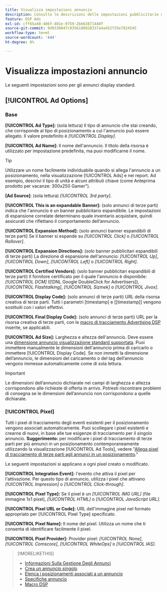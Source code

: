 ```yaml
---
title: Visualizza impostazioni annuncio
description: Consulta le descrizioni delle impostazioni pubblicitarie disponibili per gli annunci display.
feature: DSP Ads
exl-id: cff65a48-486f-401e-9759-2bb63871448f
source-git-commit: 9d9330847c9356180928337a4a452f35e7024545
workflow-type: tm+mt
source-wordcount: '444'
ht-degree: 0%

---
```


# Visualizza impostazioni annuncio

Le seguenti impostazioni sono per gli annunci display standard.

## [!UICONTROL Ad Options]

### Base

**[!UICONTROL Ad Type]:** (sola lettura) Il tipo di annuncio che stai creando, che corrisponde al tipo di posizionamento a cui l&#39;annuncio può essere allegato. Il valore predefinito è *[!UICONTROL Display]*.

**[!UICONTROL Ad Name]:** Il nome dell&#39;annuncio. Il titolo della risorsa è utilizzato per impostazione predefinita, ma puoi modificarne il nome.

>[!TIP]
>
> Utilizzare un nome facilmente individuabile quando si allega l&#39;annuncio a un posizionamento, nella visualizzazione [!UICONTROL Ads] e nei report. Ad esempio, descrivi il tipo di unità e alcuni attributi chiave (come Anteprima prodotto per vacanze: 300x250 Gamer&quot;).

**\[Ad Source\]**: (sola lettura) *[!UICONTROL 3rd party]*.

**[!UICONTROL This is an expandable Banner]:** (solo annunci di terze parti) indica che l&#39;annuncio è un banner pubblicitario espandibile. Le impostazioni di espansione correlate determinano quale inventario acquistare, quindi assicurati che riflettano il comportamento dell’annuncio.

**[!UICONTROL Expansion Method]:** (solo annunci banner espandibili di terze parti) Se il banner si espande su *[!UICONTROL Click]* o *[!UICONTROL Rollover]*.

**[!UICONTROL Expansion Directions]:** (solo banner pubblicitari espandibili di terze parti) La direzione di espansione dell&#39;annuncio: *[!UICONTROL Up]*, *[!UICONTROL Down]*, *[!UICONTROL Left]* o *[!UICONTROL Right]*.

**[!UICONTROL Certified Vendors]:** (solo banner pubblicitari espandibili di terze parti) Il fornitore certificato per il quale l&#39;annuncio è disponibile: *[!UICONTROL DCM]* ([!DNL Google DoubleClick for Advertisers]), *[!UICONTROL Flashtalking]*, *[!UICONTROL Sizmek]* o *[!UICONTROL Jivox]*.

**[!UICONTROL Display Code]:** (solo annunci di terze parti) URL della risorsa creativa di terze parti. Tutti i parametri [timestamp] e [[timestamp]] vengono sostituiti con i valori effettivi.

**[!UICONTROL Final Display Code]:** (solo annunci di terze parti) URL per la risorsa creativa di terze parti, con le [macro di tracciamento Advertising DSP](/help/dsp/campaign-management/macros.md) inserite, se applicabili.

**[!UICONTROL Ad Size]:** Larghezza e altezza dell&#39;annuncio. Deve essere una [dimensione annuncio visualizzazione standard supportata](ad-specs.md). Puoi immettere manualmente le dimensioni dell&#39;annuncio prima di caricarlo o immettere [!UICONTROL Display Code]. Se non immetti la dimensione dell’annuncio, le dimensioni del caricamento o del tag dell’annuncio vengono immesse automaticamente come di sola lettura.

>[!IMPORTANT]
>
> Le dimensioni dell’annuncio dichiarate nei campi di larghezza e altezza corrispondono alle richieste di offerta in arrivo. Potresti riscontrare problemi di consegna se le dimensioni dell’annuncio non corrispondono a quelle dichiarate.

### [!UICONTROL Pixel]

Tutti i pixel di tracciamento degli eventi esistenti per il posizionamento vengono associati automaticamente. Puoi scollegare i pixel esistenti e crearne di nuovi, in base alle tue esigenze di tracciamento per il singolo annuncio. **Suggerimento:** per modificare i pixel di tracciamento di terze parti per più annunci in un posizionamento contemporaneamente utilizzando la visualizzazione [!UICONTROL Ad Tools], vedere &quot;[Allega pixel di tracciamento di terze parti agli annunci in un posizionamento](/help/dsp/campaign-management/ads/ad-pixel-attach-detach.md#attach-pixels-ads).&quot;

Le seguenti impostazioni si applicano a ogni pixel creato o modificato.

**[!UICONTROL Integration Event]:** l&#39;evento che attiva il pixel per l&#39;attivazione. Per questo tipo di annuncio, utilizza i pixel che attivano *[!UICONTROL Impression]* o *[!UICONTROL Click-through]*.

**[!UICONTROL Pixel Type]:** Se il pixel è un *[!UICONTROL IMG URL]* (file immagine 1x1 pixel), *[!UICONTROL HTML]* o *[!UICONTROL JavaScript URL]*.

**[!UICONTROL Pixel URL or Code]:** URL dell&#39;immagine pixel nel formato appropriato per [!UICONTROL Pixel Type] specificato.

**[!UICONTROL Pixel Name]:** Il nome del pixel. Utilizza un nome che ti consenta di identificare facilmente il pixel.

**[!UICONTROL Pixel Provider]:** Provider pixel: *[!UICONTROL None]*, *[!UICONTROL Comscore]*, *[!UICONTROL WhiteOps]* o *[!UICONTROL IAS]*.

>[!MORELIKETHIS]
>
>* [Informazioni Sulla Gestione Degli Annunci](ad-about.md)
>* [Crea un annuncio singolo](ad-create.md)
>* [Elenca i posizionamenti associati a un annuncio](ad-list-placements.md)
>* [Specifiche annuncio](ad-specs.md)
>* [Macro DSP](/help/dsp/campaign-management/macros.md)
